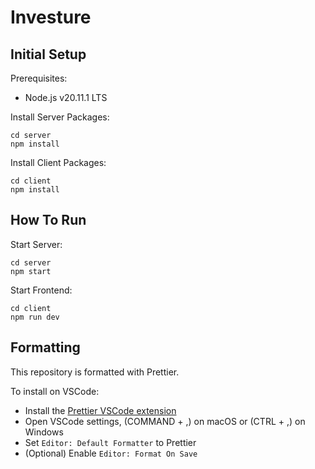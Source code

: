 # Investure

## Initial Setup

Prerequisites:

- Node.js v20.11.1 LTS

Install Server Packages:

```
cd server
npm install
```

Install Client Packages:

```
cd client
npm install
```


## How To Run

Start Server:

```
cd server
npm start
```

Start Frontend:

```
cd client
npm run dev
```

## Formatting

This repository is formatted with Prettier.

To install on VSCode:

- Install the [Prettier VSCode extension](https://marketplace.visualstudio.com/items?itemName=esbenp.prettier-vscode)
- Open VSCode settings, (COMMAND + ,) on macOS or (CTRL + ,) on Windows
- Set `Editor: Default Formatter` to Prettier
- (Optional) Enable `Editor: Format On Save`
